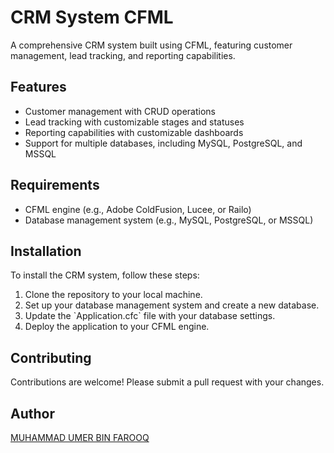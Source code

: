 <h1>CRM System CFML</h1>

<p>A comprehensive CRM system built using CFML, featuring customer management, lead tracking, and reporting capabilities.</p>

<h2>Features</h2>

<ul>
  <li>Customer management with CRUD operations</li>
  <li>Lead tracking with customizable stages and statuses</li>
  <li>Reporting capabilities with customizable dashboards</li>
  <li>Support for multiple databases, including MySQL, PostgreSQL, and MSSQL</li>
</ul>

<h2>Requirements</h2>

<ul>
  <li>CFML engine (e.g., Adobe ColdFusion, Lucee, or Railo)</li>
  <li>Database management system (e.g., MySQL, PostgreSQL, or MSSQL)</li>
</ul>

<h2>Installation</h2>

<p>To install the CRM system, follow these steps:</p>

<ol>
  <li>Clone the repository to your local machine.</li>
  <li>Set up your database management system and create a new database.</li>
  <li>Update the `Application.cfc` file with your database settings.</li>
  <li>Deploy the application to your CFML engine.</li>
</ol>


<h2>Contributing</h2>

<p>Contributions are welcome! Please submit a pull request with your changes.</p>

<h2>Author</h2>

<p><a href="(link unavailable)">MUHAMMAD UMER BIN FAROOQ</a></p>

